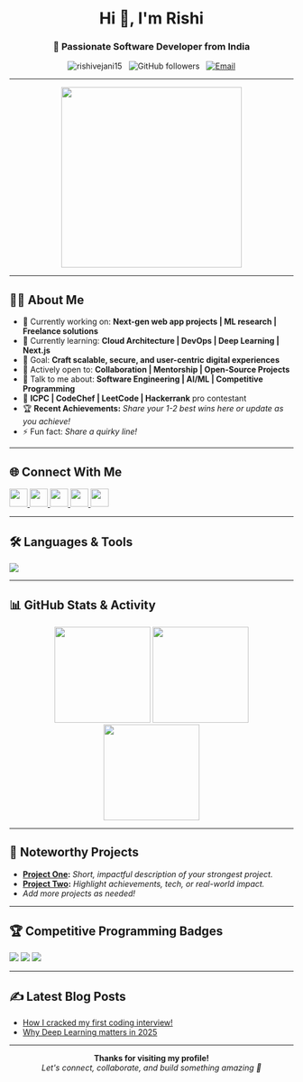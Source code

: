 <h1 align="center">Hi 👋, I'm Rishi</h1>
<h3 align="center">🚀 Passionate Software Developer from India</h3>

<p align="center">
  <img src="https://komarev.com/ghpvc/?username=rishivejani15&label=Profile%20views&color=0e75b6&style=flat" alt="rishivejani15" /> &nbsp;
  <img src="https://img.shields.io/github/followers/rishivejani15?label=Followers&style=for-the-badge" alt="GitHub followers" /> &nbsp;
  <a href="mailto:rishi15vejani2006@gmail.com"><img src="https://img.shields.io/badge/Gmail-D14836?style=for-the-badge&logo=gmail&logoColor=white" alt="Email" /></a>
</p>

---

<p align="center"><img src="https://media.giphy.com/media/v1.Y2lkPTc5MGI3NjExaHUxZXZqa2JxMDNxeGphdTNlYzdzdGNzYWJ4NjBhcXM0d3JuMmFkYyZlcD12MV9naWZzX3NlYXJjaCZjdD1n/V4NSR1NG2p0KeJJyr5/giphy.gif" width="320"/></p>

---

## 👨‍💻 About Me

- 🔭 Currently working on: **Next-gen web app projects | ML research | Freelance solutions**
- 🌱 Currently learning: **Cloud Architecture | DevOps | Deep Learning | Next.js**
- 🎯 Goal: **Craft scalable, secure, and user-centric digital experiences**
- 🤝 Actively open to: **Collaboration | Mentorship | Open-Source Projects**
- 💬 Talk to me about: **Software Engineering | AI/ML | Competitive Programming**
- 🏅 **ICPC | CodeChef | LeetCode | Hackerrank** pro contestant
- 🏆 **Recent Achievements:** _Share your 1-2 best wins here or update as you achieve!_
- ⚡ Fun fact: _Share a quirky line!_

---

## 🌐 Connect With Me

<p align="left">
  <a href="https://linkedin.com/in/rishi-vejani-56b923257" target="blank">
    <img src="https://img.shields.io/badge/-LinkedIn-blue?style=for-the-badge&logo=linkedin&logoColor=white" height="32"/>
  </a>
  <a href="https://www.codechef.com/users/rishixd" target="blank">
    <img src="https://img.shields.io/badge/-CodeChef-5B4638?style=for-the-badge&logo=codechef&logoColor=white" height="32"/>
  </a>
  <a href="https://www.hackerrank.com/rishi15vejani201" target="blank">
    <img src="https://img.shields.io/badge/-Hackerrank-2EC866?style=for-the-badge&logo=hackerrank&logoColor=white" height="32"/>
  </a>
  <a href="https://codeforces.com/profile/rishixd" target="blank">
    <img src="https://img.shields.io/badge/-Codeforces-1F8ACB?style=for-the-badge&logo=codeforces&logoColor=white" height="32"/>
  </a>
  <a href="https://www.leetcode.com/rishi15vejani2006" target="blank">
    <img src="https://img.shields.io/badge/-LeetCode-000?style=for-the-badge&logo=leetcode&logoColor=white" height="32"/>
  </a>
</p>

---

## 🛠️ Languages & Tools

<p align="left">
  <!-- You can add/remove logos as per your expertise -->
  <img src="https://skillicons.dev/icons?i=aws,bootstrap,c,cpp,cs,css,dart,django,firebase,flask,flutter,html,java,javascript,kotlin,mongodb,mysql,opencv,oracle,pandas,php,postman,python,pytorch,react,scikit-learn,seaborn,tailwind,tensorflow" />
</p>

---

## 📊 GitHub Stats & Activity

<p align="center">
  <img src="https://github-readme-stats.vercel.app/api?username=rishivejani15&show_icons=true&theme=radical" height="170"/>
  <img src="https://github-readme-stats.vercel.app/api/top-langs/?username=rishivejani15&langs_count=8&layout=compact&theme=radical" height="170"/>
  <img src="https://github-readme-streak-stats.herokuapp.com/?user=rishivejani15&theme=radical" height="170"/>
</p>

---

## 🚩 Noteworthy Projects

- **[Project One](https://github.com/rishivejani15/project-one):** _Short, impactful description of your strongest project._
- **[Project Two](https://github.com/rishivejani15/project-two):** _Highlight achievements, tech, or real-world impact._
- _Add more projects as needed!_

---

## 🏆 Competitive Programming Badges

<p align="left">
  <img src="https://img.shields.io/badge/CodeChef-high-brightgreen?logo=codechef" />
  <img src="https://img.shields.io/badge/LeetCode-top-yellow?logo=leetcode" />
  <img src="https://img.shields.io/badge/Hackerrank-expert-green?logo=hackerrank" />
  <!-- Update badges, rankings and links as per your actual stats -->
</p>

---

## ✍️ Latest Blog Posts

<!-- BLOG-POST-LIST:START -->
<!-- You can automate this section or update manually -->
- [How I cracked my first coding interview!](#)
- [Why Deep Learning matters in 2025](#)
<!-- BLOG-POST-LIST:END -->

---

<p align="center"> 
  <b>Thanks for visiting my profile!</b><br>
  <i>Let's connect, collaborate, and build something amazing 🚀</i>
</p>
